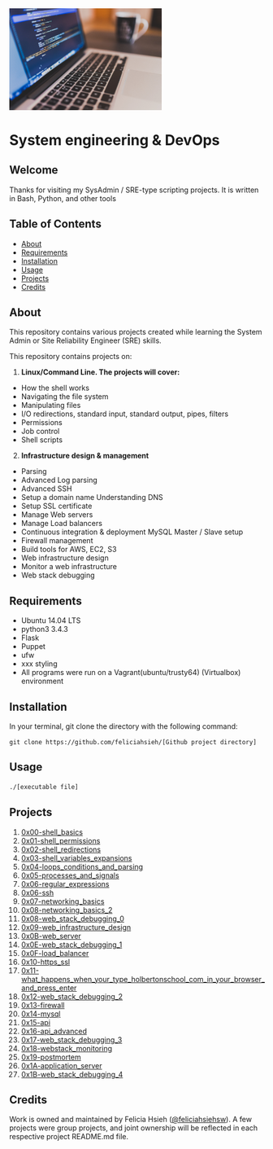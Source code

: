 <img src="LaptopProgramming.jpg" width="300">

# System engineering & DevOps

## Welcome
Thanks for visiting my SysAdmin / SRE-type scripting projects. It is written in Bash, Python, and other tools

## Table of Contents
* [About](#about)
* [Requirements](#requirements)
* [Installation](#installation)
* [Usage](#usage)
* [Projects](#projects)
* [Credits](#credits)

## About
This repository contains various projects created while learning the System Admin or Site Reliability Engineer (SRE) skills.

This repository contains projects on:
1. **Linux/Command Line. The projects will cover:**
 - How the shell works
 - Navigating the file system
 - Manipulating files
 - I/O redirections, standard input, standard output, pipes, filters
 - Permissions
 - Job control
 - Shell scripts
2. **Infrastructure design & management**
- Parsing
- Advanced Log parsing
- Advanced SSH
- Setup a domain name Understanding DNS
- Setup SSL certificate
- Manage Web servers
- Manage Load balancers
- Continuous integration & deployment MySQL Master / Slave setup
- Firewall management
- Build tools for AWS, EC2, S3
- Web infrastructure design
- Monitor a web infrastructure
- Web stack debugging

## Requirements
* Ubuntu 14.04 LTS
* python3 3.4.3
* Flask
* Puppet
* ufw
* xxx styling
* All programs were run on a Vagrant(ubuntu/trusty64) (Virtualbox) environment

## Installation
In your terminal, git clone the directory with the following command:
```
git clone https://github.com/feliciahsieh/[Github project directory]
```

## Usage
```sh
./[executable file]
```

## Projects
1. [0x00-shell_basics](./0x00-shell_basics)
2. [0x01-shell_permissions](./0x01-shell_permissions)
3. [0x02-shell_redirections](./0x02-shell_redirections)
4. [0x03-shell_variables_expansions](./0x03-shell_variables_expansions)
5. [0x04-loops_conditions_and_parsing](.0x04-loops_conditions_and_parsing)
6. [0x05-processes_and_signals](./0x05-processes_and_signals)
7. [0x06-regular_expressions](./0x06-regular_expressions)
8. [0x06-ssh](./0x06-ssh)
9. [0x07-networking_basics](./0x07-networking_basics)
10. [0x08-networking_basics_2](./0x08-networking_basics_2)
11. [0x08-web_stack_debugging_0](./0x08-web_stack_debugging_0)
12. [0x09-web_infrastructure_design](./0x09-web_infrastructure_design)
13. [0x0B-web_server](./0x0B-web_server)
14. [0x0E-web_stack_debugging_1](./0x0E-web_stack_debugging_1)
15. [0x0F-load_balancer](./0x0F-load_balancer)
16. [0x10-https_ssl](./0x10-https_ssl)
17. [0x11-what_happens_when_your_type_holbertonschool_com_in_your_browser_and_press_enter](./0x11-what_happens_when_your_type_holbertonschool_com_in_your_browser_and_press_enter)
18. [0x12-web_stack_debugging_2](./0x12-web_stack_debugging_2)
19. [0x13-firewall](./0x13-firewall)
20. [0x14-mysql](./0x14-mysql)
21. [0x15-api](./0x15-api)
22. [0x16-api_advanced](./0x16-api_advanced)
23. [0x17-web_stack_debugging_3](./0x17-web_stack_debugging_3)
24. [0x18-webstack_monitoring](./0x18-webstack_monitoring)
25. [0x19-postmortem](./0x19-postmortem)
26. [0x1A-application_server](./0x1A-application_server)
27. [0x1B-web_stack_debugging_4](./0x1B-web_stack_debugging_4)

## Credits
Work is owned and maintained by Felicia Hsieh ([@feliciahsiehsw](https://twitter.com/feliciahsiehsw)). A few projects were group projects, and joint ownership will be reflected in each respective project README.md file.
